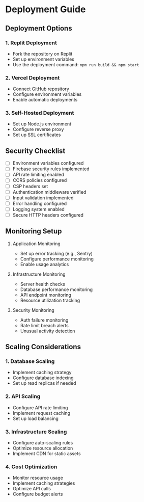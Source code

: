# Deployment Guide

## Deployment Options

### 1. Replit Deployment
- Fork the repository on Replit
- Set up environment variables
- Use the deployment command: `npm run build && npm start`

### 2. Vercel Deployment
- Connect GitHub repository
- Configure environment variables
- Enable automatic deployments

### 3. Self-Hosted Deployment
- Set up Node.js environment
- Configure reverse proxy
- Set up SSL certificates

## Security Checklist
- [ ] Environment variables configured
- [ ] Firebase security rules implemented
- [ ] API rate limiting enabled
- [ ] CORS policies configured
- [ ] CSP headers set
- [ ] Authentication middleware verified
- [ ] Input validation implemented
- [ ] Error handling configured
- [ ] Logging system enabled
- [ ] Secure HTTP headers configured

## Monitoring Setup
1. Application Monitoring
   - Set up error tracking (e.g., Sentry)
   - Configure performance monitoring
   - Enable usage analytics

2. Infrastructure Monitoring
   - Server health checks
   - Database performance monitoring
   - API endpoint monitoring
   - Resource utilization tracking

3. Security Monitoring
   - Auth failure monitoring
   - Rate limit breach alerts
   - Unusual activity detection

## Scaling Considerations

### 1. Database Scaling
- Implement caching strategy
- Configure database indexing
- Set up read replicas if needed

### 2. API Scaling
- Configure API rate limiting
- Implement request caching
- Set up load balancing

### 3. Infrastructure Scaling
- Configure auto-scaling rules
- Optimize resource allocation
- Implement CDN for static assets

### 4. Cost Optimization
- Monitor resource usage
- Implement caching strategies
- Optimize API calls
- Configure budget alerts